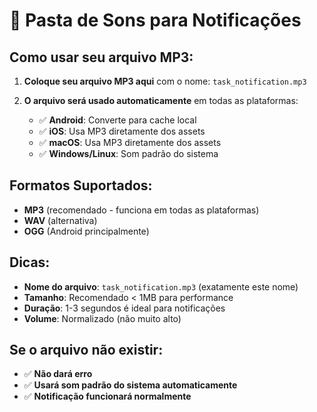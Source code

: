 # 🎵 Pasta de Sons para Notificações

## Como usar seu arquivo MP3:

1. **Coloque seu arquivo MP3 aqui** com o nome: `task_notification.mp3`

2. **O arquivo será usado automaticamente** em todas as plataformas:
   - ✅ **Android**: Converte para cache local
   - ✅ **iOS**: Usa MP3 diretamente dos assets
   - ✅ **macOS**: Usa MP3 diretamente dos assets
   - ✅ **Windows/Linux**: Som padrão do sistema

## Formatos Suportados:

- **MP3** (recomendado - funciona em todas as plataformas)
- **WAV** (alternativa)
- **OGG** (Android principalmente)

## Dicas:

- **Nome do arquivo**: `task_notification.mp3` (exatamente este nome)
- **Tamanho**: Recomendado < 1MB para performance
- **Duração**: 1-3 segundos é ideal para notificações
- **Volume**: Normalizado (não muito alto)

## Se o arquivo não existir:

- ✅ **Não dará erro**
- ✅ **Usará som padrão do sistema automaticamente**
- ✅ **Notificação funcionará normalmente**
